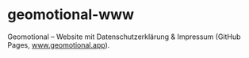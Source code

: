 # geomotional-www
Geomotional – Website mit Datenschutzerklärung &amp; Impressum (GitHub Pages, www.geomotional.app).
